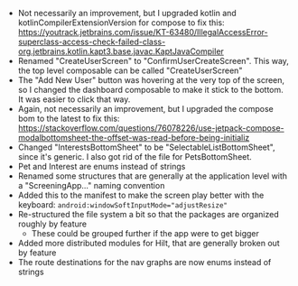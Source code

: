 - Not necessarily an improvement, but I upgraded kotlin and kotlinCompilerExtensionVersion for compose to fix this: https://youtrack.jetbrains.com/issue/KT-63480/IllegalAccessError-superclass-access-check-failed-class-org.jetbrains.kotlin.kapt3.base.javac.KaptJavaCompiler
- Renamed "CreateUserScreen" to "ConfirmUserCreateScreen". This way, the top level composable can be called "CreateUserScreen"
- The "Add New User" button was hovering at the very top of the screen, so I changed the dashboard composable to make it stick to the bottom. It was easier to click that way.
- Again, not necessarily an improvement, but I upgraded the compose bom to the latest to fix this: https://stackoverflow.com/questions/76078226/use-jetpack-compose-modalbottomsheet-the-offset-was-read-before-being-initializ
- Changed "InterestsBottomSheet" to be "SelectableListBottomSheet", since it's generic. I also got rid of the file for PetsBottomSheet.
- Pet and Interest are enums instead of strings
- Renamed some structures that are generally at the application level with a "ScreeningApp..." naming convention
- Added this to the manifest to make the screen play better with the keyboard: `android:windowSoftInputMode="adjustResize"`
- Re-structured the file system a bit so that the packages are organized roughly by feature
  - These could be grouped further if the app were to get bigger
- Added more distributed modules for Hilt, that are generally broken out by feature
- The route destinations for the nav graphs are now enums instead of strings